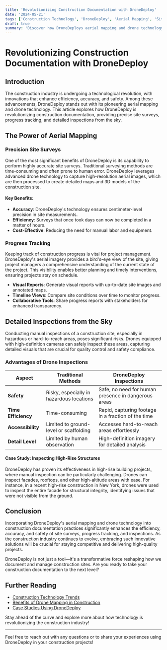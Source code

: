 ```yaml
---
title: 'Revolutionizing Construction Documentation with DroneDeploy'
date: '2024-05-21'
tags: ['Construction Technology', 'DroneDeploy', 'Aerial Mapping', 'Site Surveys', 'Progress Tracking', 'Inspections']
draft: true
summary: 'Discover how DroneDeploys aerial mapping and drone technology are transforming construction documentation, offering precise site surveys, progress tracking, and detailed inspections from the sky.'
---
```


# Revolutionizing Construction Documentation with DroneDeploy

## Introduction

The construction industry is undergoing a technological revolution, with innovations that enhance efficiency, accuracy, and safety. Among these advancements, DroneDeploy stands out with its pioneering aerial mapping and drone technology. This article explores how DroneDeploy is revolutionizing construction documentation, providing precise site surveys, progress tracking, and detailed inspections from the sky.

## The Power of Aerial Mapping

### Precision Site Surveys

One of the most significant benefits of DroneDeploy is its capability to perform highly accurate site surveys. Traditional surveying methods are time-consuming and often prone to human error. DroneDeploy leverages advanced drone technology to capture high-resolution aerial images, which are then processed to create detailed maps and 3D models of the construction site.

#### Key Benefits:

- **Accuracy**: DroneDeploy's technology ensures centimeter-level precision in site measurements.
- **Efficiency**: Surveys that once took days can now be completed in a matter of hours.
- **Cost-Effective**: Reducing the need for manual labor and equipment.

### Progress Tracking

Keeping track of construction progress is vital for project management. DroneDeploy's aerial imagery provides a bird's-eye view of the site, giving project managers a comprehensive understanding of the current state of the project. This visibility enables better planning and timely interventions, ensuring projects stay on schedule.

- **Visual Reports**: Generate visual reports with up-to-date site images and annotated maps.
- **Timeline Views**: Compare site conditions over time to monitor progress.
- **Collaborative Tools**: Share progress reports with stakeholders for enhanced transparency.

## Detailed Inspections from the Sky

Conducting manual inspections of a construction site, especially in hazardous or hard-to-reach areas, poses significant risks. Drones equipped with high-definition cameras can safely inspect these areas, capturing detailed visuals that are crucial for quality control and safety compliance.

### Advantages of Drone Inspections

| Aspect            | Traditional Methods                        | DroneDeploy Inspections                              |
|-------------------|--------------------------------------------|------------------------------------------------------|
| **Safety**        | Risky, especially in hazardous locations   | Safe, no need for human presence in dangerous areas  |
| **Time Efficiency**| Time-consuming                            | Rapid, capturing footage in a fraction of the time   |
| **Accessibility** | Limited to ground-level or scaffolding     | Accesses hard-to-reach areas effortlessly            |
| **Detail Level**  | Limited by human observation               | High-definition imagery for detailed analysis        |

#### Case Study: Inspecting High-Rise Structures

DroneDeploy has proven its effectiveness in high-rise building projects, where manual inspection can be particularly challenging. Drones can inspect facades, rooftops, and other high-altitude areas with ease. For instance, in a recent high-rise construction in New York, drones were used to inspect the entire facade for structural integrity, identifying issues that were not visible from the ground.

## Conclusion

Incorporating DroneDeploy's aerial mapping and drone technology into construction documentation practices significantly enhances the efficiency, accuracy, and safety of site surveys, progress tracking, and inspections. As the construction industry continues to evolve, embracing such innovative solutions will be crucial for staying competitive and delivering high-quality projects.

DroneDeploy is not just a tool—it's a transformative force reshaping how we document and manage construction sites. Are you ready to take your construction documentation to the next level?

## Further Reading

- [Construction Technology Trends](#)
- [Benefits of Drone Mapping in Construction](#)
- [Case Studies Using DroneDeploy](#) 

Stay ahead of the curve and explore more about how technology is revolutionizing the construction industry!

---

Feel free to reach out with any questions or to share your experiences using DroneDeploy in your construction projects!
